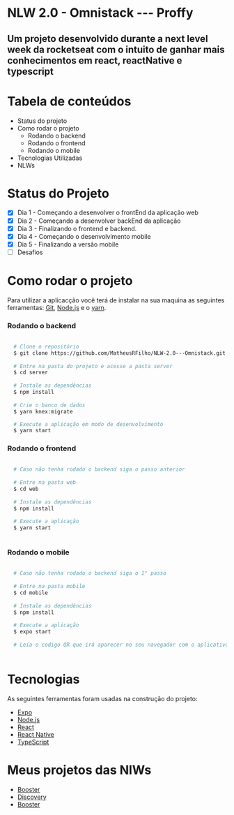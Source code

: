 # NLW 2.0 - Omnistack --- Proffy
## Um projeto desenvolvido durante a next level week da rocketseat com o intuito de ganhar mais conhecimentos em react, reactNative e typescript


Tabela de conteúdos
=================
<!--ts-->
   * Status do projeto
   * Como rodar o projeto
      * Rodando o backend
      * Rodando o frontend
      * Rodando o mobile
   * Tecnologias Utilizadas
   * NLWs
<!--te-->

# Status do Projeto 
  - [x] Dia 1 - Começando a desenvolver o frontEnd da aplicação web
  - [x] Dia 2 - Começando a desenvolver backEnd da aplicação 
  - [x] Dia 3 - Finalizando o frontend e backend.
  - [x] Dia 4 - Começando o desenvolvimento mobile
  - [x] Dia 5 - Finalizando a versão mobile
  - [ ] Desafios 
  
# Como rodar o projeto

Para utilizar a aplicacção você terá de instalar na sua maquina as seguintes ferramentas:
[Git](https://git-scm.com),
[Node.js](https://nodejs.org/en/) e o [yarn](https://yarnpkg.com/).

### Rodando o backend 

```bash
  
  # Clone o repositório
  $ git clone https://github.com/MatheusRFilho/NLW-2.0---Omnistack.git
  
  # Entre na pasta do projeto e acesse a pasta server
  $ cd server
  
  # Instale as dependências
  $ npm install
  
  # Crie o banco de dados
  $ yarn knex:migrate

  # Execute a aplicação em modo de desenvolvimento
  $ yarn start
```

### Rodando o frontend

```bash
  
  # Caso não tenha rodado o backend siga o passo anterior
  
  # Entre na pasta web
  $ cd web
  
  # Instale as dependências
  $ npm install
  
  # Execute a aplicação
  $ yarn start
  
```

### Rodando o mobile

```bash
  
  # Caso não tenha rodado o backend siga o 1° passo
  
  # Entre na pasta mobile
  $ cd mobile
  
  # Instale as dependências
  $ npm install
  
  # Execute a aplicação
  $ expo start
  
  # Leia o codigo QR que irá aparecer no seu navegador com o aplicativo Expo no seu celular 
  
```

# Tecnologias

As seguintes ferramentas foram usadas na construção do projeto:

- [Expo](https://expo.io/)
- [Node.js](https://nodejs.org/en/)
- [React](https://pt-br.reactjs.org/)
- [React Native](https://reactnative.dev/)
- [TypeScript](https://www.typescriptlang.org/)

# Meus projetos das NlWs

- [Booster](https://github.com/MatheusRFilho/Nlw-Booster)
- [Discovery](https://github.com/MatheusRFilho/Nlw-2.0---Discovery)
- [Booster](https://github.com/MatheusRFilho/NLW-2.0---Omnistack)
